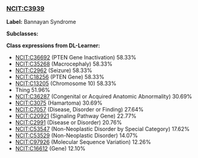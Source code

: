 
### [NCIT:C3939](http://purl.obolibrary.org/obo/NCIT_C3939)
**Label:** Bannayan Syndrome

**Subclasses:** 

**Class expressions from DL-Learner:**

- [NCIT:C36692](http://purl.obolibrary.org/obo/NCIT_C36692) (PTEN Gene Inactivation) 58.33%
- [NCIT:C35268](http://purl.obolibrary.org/obo/NCIT_C35268) (Macrocephaly) 58.33%
- [NCIT:C2962](http://purl.obolibrary.org/obo/NCIT_C2962) (Seizure) 58.33%
- [NCIT:C18256](http://purl.obolibrary.org/obo/NCIT_C18256) (PTEN Gene) 58.33%
- [NCIT:C13205](http://purl.obolibrary.org/obo/NCIT_C13205) (Chromosome 10) 58.33%
- Thing 51.96%
- [NCIT:C36287](http://purl.obolibrary.org/obo/NCIT_C36287) (Congenital or Acquired Anatomic Abnormality) 30.69%
- [NCIT:C3075](http://purl.obolibrary.org/obo/NCIT_C3075) (Hamartoma) 30.69%
- [NCIT:C7057](http://purl.obolibrary.org/obo/NCIT_C7057) (Disease, Disorder or Finding) 27.64%
- [NCIT:C20921](http://purl.obolibrary.org/obo/NCIT_C20921) (Signaling Pathway Gene) 22.77%
- [NCIT:C2991](http://purl.obolibrary.org/obo/NCIT_C2991) (Disease or Disorder) 20.76%
- [NCIT:C53547](http://purl.obolibrary.org/obo/NCIT_C53547) (Non-Neoplastic Disorder by Special Category) 17.62%
- [NCIT:C53529](http://purl.obolibrary.org/obo/NCIT_C53529) (Non-Neoplastic Disorder) 14.07%
- [NCIT:C97926](http://purl.obolibrary.org/obo/NCIT_C97926) (Molecular Sequence Variation) 12.26%
- [NCIT:C16612](http://purl.obolibrary.org/obo/NCIT_C16612) (Gene) 12.10%


